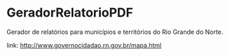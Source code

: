 # GeradorRelatorioPDF
Gerador de relatórios para municípios e territórios do Rio Grande do Norte.

link: http://www.governocidadao.rn.gov.br/mapa.html
